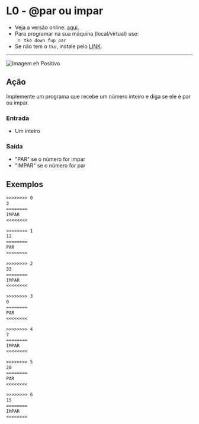 # L0 - @par ou impar

- Veja a versão online: [aqui.](https://github.com/qxcodefup/arcade/blob/master/base/par/Readme.md)
- Para programar na sua máquina (local/virtual) use:
  - `tko down fup par`
- Se não tem o `tko`, instale pelo [LINK](https://github.com/senapk/tko#tko).

---

![Imagem eh Positivo](https://raw.githubusercontent.com/qxcodefup/arcade/master/base/par/cover.jpg)

## Ação

Implemente um programa que recebe um número inteiro e diga se ele é par ou impar.

### Entrada

- Um inteiro

### Saída

- "PAR" se o número for impar
- "IMPAR" se o número for par

## Exemplos

```txt
>>>>>>>> 0
3
========
IMPAR
<<<<<<<<

>>>>>>>> 1
12
========
PAR
<<<<<<<<

>>>>>>>> 2
33
========
IMPAR
<<<<<<<<

>>>>>>>> 3
0
========
PAR
<<<<<<<<

>>>>>>>> 4
7
========
IMPAR
<<<<<<<<

>>>>>>>> 5
20
========
PAR
<<<<<<<<

>>>>>>>> 6
15
========
IMPAR
<<<<<<<<
```